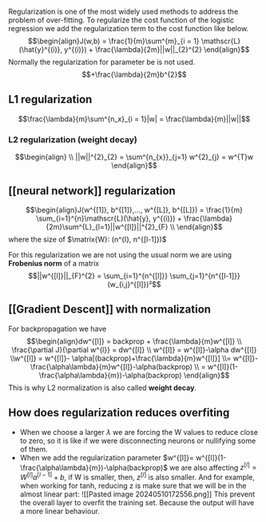 Regularization is one of the most widely used methods to address the problem of over-fitting.
To regularize the cost function of the logistic regression we add the regularization term to the cost function like below.
$$\begin{align}J(w,b) = \frac{1}{m}\sum^{m}_{i = 1} \mathscr{L} (\hat{y}^{(i)}, y^{(i)}) + \frac{\lambda}{2m}||w||_{2}^{2}
\end{align}$$
Normally the regularization for parameter be is not used.
$$+\frac{\lambda}{2m}b^{2}$$
## L1 regularization
$$\frac{\lambda}{m}\sum^{n_x}_{i = 1}|w| = \frac{\lambda}{m}||w||$$

### L2 regularization (weight decay)
$$\begin{align}
\\ ||w||^{2}_{2} = \sum^{n_{x}}_{j=1} w^{2}_{j} = w^{T}w
\end{align}$$
## [[neural network]] regularization
$$\begin{align}J(w^{[1]}, b^{[1]},..., w^{[L]}, b^{[L]}) = \frac{1}{m} \sum_{i=1}^{n}\mathscr{L}(\hat{y}, y^{(i)}) + \frac{\lambda}{2m}\sum^{L}_{l=1}||w^{[l]}||^{2}_{F}
\\
\end{align}$$
where the size of $\matrix{W}: (n^{l}, n^{[l-1]})$

For this regularization we are not using the usual norm we are using **Frobenius norm** of a matrix
$$||w^{[l]}||_{F}^{2} = \sum_{i=1}^{n^{[l]}} \sum_{j=1}^{n^{[l-1]}}(w_{i,j}^{[l]})²$$
## [[Gradient Descent]] with normalization
For backpropagation we have
$$\begin{align}dw^{[l]} = backprop + \frac{\lambda}{m}w^{[l]}
\\
\frac{\partial J}{\partial w^{l}} = dw^{[l]}
\\
w^{[l]} = w^{[l]}-\alpha  dw^{[l]}
\\w^{[l]} = w^{[l]}- \alpha[(backprop)+\frac{\lambda}{m}w^{[l]}]
\\= w^{[l]}-\frac{\alpha\lambda}{m}w^{[l]}-\alpha(backprop)
\\ = w^{[l]}(1-\frac{\alpha\lambda}{m})-\alpha(backprop)
\end{align}$$
This is why L2 normalization is also called **weight decay**.

## How does regularization reduces overfiting
- When we choose a larger $\lambda$ we are forcing the W values to reduce close to zero, so it is like if we were disconnecting neurons or nullifying some of them. 
- When we add the regularization parameter $w^{[l]}= w^{[l]}(1-\frac{\alpha\lambda}{m})-\alpha(backprop)$ we are also affecting $z^{[l]} = W^{[l]}a^{[l-1]} +b$, if W is smaller, then, $z^{[l]}$ is also smaller. And for example, when working for tanh, reducing z is make sure that we will be in the almost linear part:
![[Pasted image 20240510172556.png]]
This prevent the overall layer to overfit the training set. Because the output will have a more linear behaviour.
